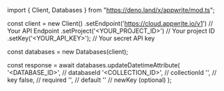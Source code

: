 import { Client, Databases } from "https://deno.land/x/appwrite/mod.ts";

const client = new Client()
    .setEndpoint('https://cloud.appwrite.io/v1') // Your API Endpoint
    .setProject('<YOUR_PROJECT_ID>') // Your project ID
    .setKey('<YOUR_API_KEY>'); // Your secret API key

const databases = new Databases(client);

const response = await databases.updateDatetimeAttribute(
    '<DATABASE_ID>', // databaseId
    '<COLLECTION_ID>', // collectionId
    '', // key
    false, // required
    '', // default
    '' // newKey (optional)
);
